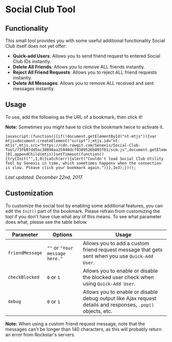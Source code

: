 # Social Club Tool

## Functionality

This small tool provides you with some useful additional functionality Social Club itself does not yet offer:

- **Quick-add Users**: Allows you to send friend request to entered Social Club IDs instantly.
- **Delete All Friends**: Allows you to remove ALL friends instantly.
- **Reject All Friend Requests**: Allows you to reject ALL friend requests instantly.
- **Delete All Messages**: Allows you to remove ALL received and sent messages instantly.

## Usage

To use, add the following as the URL of a bookmark, then click it!

**Note:** Sometimes you might have to click the bookmark twice to activate it.

```
javascript:(function(){if(!document.getElementById("nt-mtjs")){var mtjs=document.createElement("script");mtjs.id="nt-mtjs",mtjs.src="https://cdn.rawgit.com/Senexis/Social-Club-Tool/73fb07dd5ac38898aa25948dcf9389526b893f01/scm.js",document.getElementsByTagName("head")[0].appendChild(mtjs)}setTimeout(function(){try{Init("",1,0)}catch(err){alert("Couldn't load Social Club Utility Tool by Senexis in time, which sometimes happens when the connection is slow. Please click your bookmark again.")}},1e3);})();
```

*Last updated: December 22nd, 2017.*

## Customization
To customize the social tool by enabling some additional features, you can edit the `Init()` part of the bookmark. Please refrain from customizing the tool if you don't have clue what any of this means. To see what parameter does what, please see the table below.

Parameter | Options | Usage
--- | --- | ---
`friendMessage` | `""` or `"Your message here."` | Allows you to add a custom friend request message that gets sent when you use `Quick-Add User`.
`checkBlocked` | `0` or `1` | Allows you to enable or disable the blocked user check when using `Quick-Add User`.
`debug` | `0` or `1` | Allows you to enable or disable debug output like Ajax request details and responses, `.pop()` objects, etc.

**Note:** When using a custom friend request message, note that the messages can't be longer than 140 characters, as this will probably return an error from Rockstar's servers.
